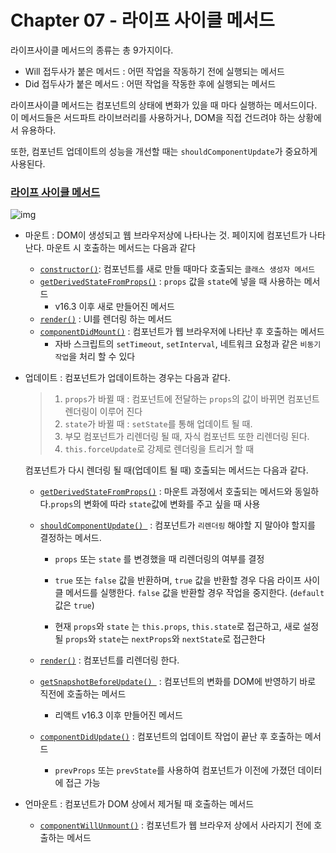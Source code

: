 # Chapter 07 - 라이프 사이클 메서드





라이프사이클 메서드의 종류는 총 9가지이다.

- Will 접두사가 붙은 메서드 : 어떤 작업을 작동하기 전에 실행되는 메서드
- Did 접두사가 붙은 메서드 : 어떤 작업을 작동한 후에 실행되는 메서드



라이프사이클 메서드는 컴포넌트의 상태에 변화가 있을 때 마다 실행하는 메서드이다. 이 메서드들은 서드파트 라이브러리를 사용하거나, DOM을 직접 건드려야 하는 상황에서 유용하다.

또한, 컴포넌트 업데이트의 성능을 개선할 때는 `shouldComponentUpdate`가 중요하게 사용된다.



### [라이프 사이클 메서드](https://ko.reactjs.org/docs/react-component.html) 

![img](https://user-images.githubusercontent.com/6733004/45587740-f8ed0e00-b944-11e8-9c99-7baab37944e8.jpg)



- 마운트 : DOM이 생성되고 웹 브라우저상에 나타나는 것. 페이지에 컴포넌트가 나타난다. 마운트 시 호출하는 메서드는 다음과 같다

  - [`constructor()`](https://ko.reactjs.org/docs/react-component.html#constructor): 컴포넌트를 새로 만들 때마다 호출되는 `클래스 생성자 메서드`
  - [`getDerivedStateFromProps()`](https://ko.reactjs.org/docs/react-component.html#static-getderivedstatefromprops)  : `props` 값을 `state`에 넣을 때 사용하는 메서드
    - v16.3 이후 새로 만들어진 메서드
  - [`render()`](https://ko.reactjs.org/docs/react-component.html#render)  : UI를 렌더링 하는 메서드
  - [`componentDidMount()`](https://ko.reactjs.org/docs/react-component.html#componentdidmount) : 컴포넌트가 웹 브라우저에 나타난 후 호출하는 메서드
    - 자바 스크립트의 `setTimeout`, `setInterval`, 네트워크 요청과 같은 `비동기 작업`을 처리 할 수 있다 

  

- 업데이트 : 컴포넌트가 업데이트하는 경우는 다음과 같다.

  > 1. `props`가 바뀔 때 : 컴포넌트에 전달하는 `props`의 값이 바뀌면 컴포넌트 렌더링이 이루어 진다
  > 2. `state`가 바뀔 때 : `setState`를 통해 업데이트 될 때.
  > 3. 부모 컴포넌트가 리렌더링 될 때, 자식 컴포넌트 또한 리렌더링 된다.
  > 4. `this.forceUpdate`로 강제로 렌더링을 트리거 할 때

  

  컴포넌트가 다시 렌더링 될 때(업데이트 될 때) 호출되는 메서드는 다음과 같다.

  - [`getDerivedStateFromProps()`](https://ko.reactjs.org/docs/react-component.html#static-getderivedstatefromprops) : 마운트 과정에서 호출되는 메서드와 동일하다.`props`의 변화에 따라 `state`값에 변화를 주고 싶을 때 사용

  

  - [`shouldComponentUpdate() `](https://ko.reactjs.org/docs/react-component.html#shouldcomponentupdate) : 컴포넌트가 `리렌더링` 해야할 지 말아야 할지를 결정하는 메서드. 

    - `props` 또는 `state` 를 변경했을 때 리렌더링의 여부를 결정

    - `true` 또는 `false` 값을 반환하며, `true` 값을 반환할 경우 다음 라이프 사이클 메서드를 실행한다. `false` 값을 반환할 경우 작업을 중지한다. (`default`값은 `true`)

    - 현재 `props`와 `state` 는 `this.props`, `this.state`로 접근하고, 새로 설정될 `props`와 `state`는 `nextProps`와 `nextState`로 접근한다

      

  - [`render()`](https://ko.reactjs.org/docs/react-component.html#render) : 컴포넌트를 리렌더링 한다.

  - [`getSnapshotBeforeUpdate() `](https://ko.reactjs.org/docs/react-component.html#getsnapshotbeforeupdate) : 컴포넌트의 변화를 DOM에 반영하기 바로 직전에 호출하는 메서드

    - 리액트 v16.3 이후 만들어진 메서드

  - [`componentDidUpdate()`](https://ko.reactjs.org/docs/react-component.html#componentdidupdate) : 컴포넌트의 업데이트 작업이 끝난 후 호출하는 메서드

    - `prevProps` 또는 `prevState`를 사용하여 컴포넌트가 이전에 가졌던 데이터에 접근 가능

  

- 언마운트 : 컴포넌트가 DOM 상에서 제거될 때 호출하는 메서드

  - [`componentWillUnmount()`](https://ko.reactjs.org/docs/react-component.html#componentwillunmount) : 컴포넌트가 웹 브라우저 상에서 사라지기 전에 호출하는 메서드

    





